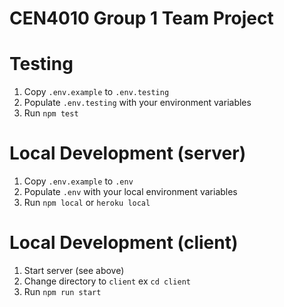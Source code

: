 # CEN4010 Group 1 Team Project

# Testing
1. Copy `.env.example` to `.env.testing`
2. Populate `.env.testing` with your environment variables
3. Run `npm test`

# Local Development (server)
1. Copy `.env.example` to `.env`
2. Populate `.env` with your local environment variables
3. Run `npm local` or `heroku local`

# Local Development (client)
1. Start server (see above)
2. Change directory to `client` ex `cd client`
3. Run `npm run start`